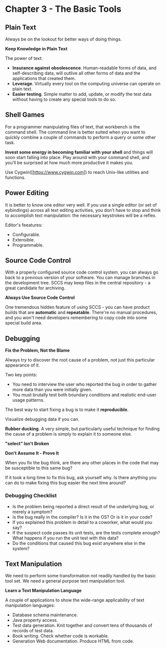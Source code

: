 # Chapter 3 - The Basic Tools

## Plain Text
Always be on the lookout for better ways of doing things.

__Keep Knowledge in Plain Text__

The power of text:
- **Insurance against obsolescence**. Human-readable forms of data, and self-describing data,  will outlive all other forms of data and the applications that created them.
- **Leverage**. Virtually every tool on the computing universe can operate on plain text.
- **Easier testing**. Simple matter to add, update, or modify the test data without
having to create any special tools to do so.

## Shell Games
For a programmer manipulating files of text, that workbench is the command shell. The command line is better suited when you want to quickly combine a couple of commands to perform a query or some other task.

**Invest some energy in becoming familiar with your shell** and things will soon start falling into place. Play around with your command shell, and you’ll be surprised at how much more productive it makes you.

Use Cygwin([https://www.cygwin.com]) to reach Unix-like utilities and functions.

## Power Editing
It is better to know one editor very well. If you use a single editor (or set of  eybindings) across all text editing activities, you don’t have to stop and think to  accomplish text manipulation: the necessary keystrokes will be a reflex.

Editor's feeatures:
- Configurable.
- Extensible.
- Programmable.

## Source Code Control
With a properly configured source code control system, you can always go back to a previous version of your software. You can manage branches in the development tree. SCCS may keep files in the central repository - a great candidate for archiving.

**Always Use Source Code Control**

One tremendous hidden feature of using SCCS - you can have product builds that are __automatic__ and __repeatable__. There're no manual procedures, and you won't need developers remembering to copy code into some special build area.

## Debugging

**Fix the Problem, Not the Blame**

Always try to discover the root cause of a problem, not just this particular appearance of it.

Two key points:
- You need to interview the user who reported the bug in order to gather more data than you were initially given.
- You must brutally test both boundary conditions and realistic end-user usage patterns.

The best way to start fixing a bug is to make it __reproducible__.

Visualize debugging data if you can.

**Rubber ducking**. A very simple, but particularly useful technique for finding the cause of a problem is simply to explain it to someone else.

**"select" Isn't Broken**

**Don't Assume It - Prove It**

When you fix the bug think, are there any other places in the code that may be susceptible to this same bug?

If it took a long time to fix this bug, ask yourself why. Is there anything you can do to make fixing this bug easier the next time around?

### Debugging Checklist
- Is the problem being reported a direct result of the underlying bug, or merely a symptom?
- Is the bug really in the compiler? Is it in the OS? Or is it in your code?
- If you explained this problem in detail to a coworker, what would you say?
- If the suspect code passes its unit tests, are the tests complete enough? What happens if you run the unit test with this data?
- Do the conditions that caused this bug exist anywhere else in the
system?

## Text Manipulation

We need to perform some transformation not readily handled by the basic tool set. We need a general purpose text manipulation tool.

**Learn a Text Manipulation Language**

A couple of applications to show the wide-range applicability of text manipulation languages:
- Database schema maintenance.
- Java property access.
- Test data generation. Knit together and convert tens of thousands of records of test data.
- Book writing. Check whether code is workable.
- Generation Web documentation. Produce HTML from code.